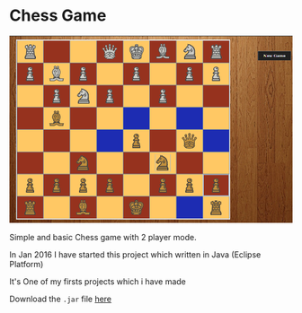 # Chess Game

![Screenshot](screenshot.png)

Simple and basic Chess game with 2 player mode. <br>

In Jan 2016 I have started this project which written in Java (Eclipse Platform)

It's One of my firsts projects which i have made

Download the `.jar` file [here](chess.jar?raw=true)
